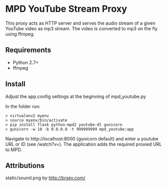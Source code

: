 MPD YouTube Stream Proxy
========================

This proxy acts as HTTP server and serves the audio stream of a given
YouTube video as mp3 stream. The video is converted to mp3 on the fly
using ffmpeg.

Requirements
------------

* Python 2.7+
* ffmpeg

Install
-------

Adjust the app.config settings at the beginning of mpd_youtube.py

In the folder run:

    > virtualenv2 myenv
    > source myenv/bin/activate
    > pip install flask python-mpd2 youtube-dl gunicorn
    > gunicorn -w 10 -b 0.0.0.0 -t 999999999 mpd_youtube:app

Navigate to http://localhost:8000 (gunicorn default) and enter a youtube URL or
ID (see /watch?v=<id>). The application adds the required proxied URL to MPD.

Attributions
------------

static/sound.png by http://brsev.com/